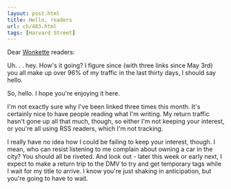 ```yaml
---
layout: post.html
title: Hello, readers
url: ch/483.html
tags: [Harvard Street]
---
```

Dear [Wonkette](http://www.wonkette.com) readers:

Uh. . . hey. How's it going? I figure since (with three links since May 3rd) you all make up over 96% of my traffic in the last thirty days, I should say hello. 

So, hello. I hope you're enjoying it here. 

I'm not exactly sure why I've been linked three times this month. It's certainly nice to have people reading what I'm writing. My return traffic hasn't gone up all that much, though, so either I'm not keeping your interest, or you're all using RSS readers, which I'm not tracking.

I really have no idea how I could be failing to keep your interest, though. I mean, who can resist listening to me complain about owning a car in the city? You should all be riveted. And look out - later this week or early next, I expect to make a return trip to the DMV to try and get temporary tags while I wait for my title to arrive. I know you're just shaking in anticipation, but you're going to have to wait.
